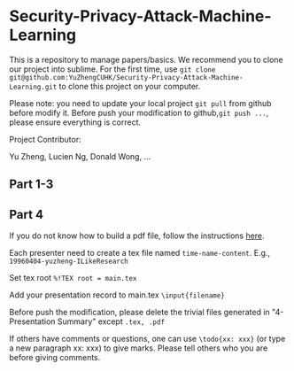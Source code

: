 # Security-Privacy-Attack-Machine-Learning
This is a repository to manage papers/basics.
We recommend you to clone our project into sublime. For the first time, use ```git clone git@github.com:YuZhengCUHK/Security-Privacy-Attack-Machine-Learning.git``` to clone this project on your computer. 

Please note: you need to update your local project ```git pull``` from github before modify it. Before push your modification to github,```git push ...```, please ensure everything is correct.

Project Contributor:

Yu Zheng, Lucien Ng, Donald Wong, ...



## Part 1-3

## Part 4

If you do not know how to build a pdf file, follow the instructions [here](https://evgenii.com/blog/creating-pdf-from-latex-in-sublime-text-3/).

Each presenter need to create a tex file named ```time-name-content```.
E.g., ```19960404-yuzheng-ILikeResearch```

Set tex root ```%!TEX root = main.tex```

Add your presentation record to main.tex ```\input{filename}```

Before push the modification, please delete the trivial files generated in "4-Presentation Summary" except ```.tex, .pdf``` 

If others have comments or questions, one can use ```\todo{xx: xxx}``` (or type a new paragraph xx: xxx) to give marks. Please tell others who you are before giving comments.
